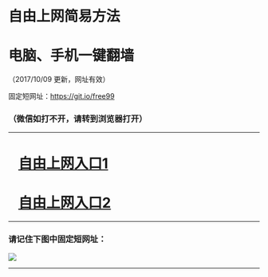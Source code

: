 ﻿# 自由上网简易方法

# 电脑、手机一键翻墙

（2017/10/09 更新，网址有效）

固定短网址：https://git.io/free99

### （微信如打不开，请转到浏览器打开）


***





# &nbsp;&nbsp; <a href="http://ft1277123484.fwq-tz-1001.info/fwqtz01.html?t=10090019111 " target="_blank">自由上网入口1</a>
# &nbsp;&nbsp; <a href="http://ft1130614185.fwq-tz-1002.info/fwqtz02.html?t=100900122329 " target="_blank">自由上网入口2</a>
***

### 请记住下图中固定短网址：

<img src="https://s3-us-west-2.amazonaws.com/fwq-1001/yjfq-20170905okok.png" /> 


***

